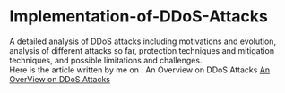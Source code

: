 # Implementation-of-DDoS-Attacks
A detailed analysis of DDoS attacks including motivations and evolution, analysis of different attacks so far, protection techniques and mitigation techniques, and possible limitations and challenges.<br>
Here is the article written by me on : An Overview on DDoS Attacks
<a href = "https://medium.com/@sreepragnamachupalli/an-overview-on-ddos-attacks-2b475c4e27e3">An OverView on DDoS Attacks</a>
